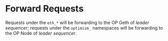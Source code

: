 # Forward Requests

Requests under the `eth_*` will be forwarding to the OP Geth of _leader sequencer_;
requests under the `optimism_` namespaces  will be forwarding to the OP Node of _leader sequencer_.
